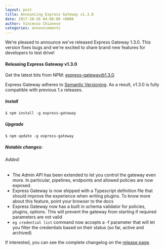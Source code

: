 ```yaml
---
layout: post
title: Announcing Express Gateway v1.3.0
date: 2017-10-26 04:00:00 +0000
author: Vincenzo Chianese
categories: announcements
---
```


We’re pleased to announce we’ve released Express Gateway 1.3.0. This version fixes bugs and we're excited to share brand new features for developers to test drive!
<!--excerpt-->

#### Releasing Express Gateway v1.3.0

Get the latest bits from NPM: [express-gateway@1.3.0](https://www.npmjs.com/package/express-gateway).

Express Gateway adheres to [Semantic Versioning](http://semver.org). As a result, v1.3.0 is fully compatible with
previous 1.x releases.

##### Install

```shell
$ npm install -g express-gateway
```

##### Upgrade

```shell
$ npm update -g express-gateway
```

##### Notable changes:

###### Added:

- The Admin API has been extended to let you control the gateway even more. In particular, pipelines, endpoints and allowed policies are now exposed.
- Express Gateway is now shipped with a Typescript definition file that should improve the experience when writing plugins. To know more about this feature, point your browser to the docs
- Express Gateway now has a built in schema validator for policies, plugins, options. This will prevent the gateway from starting if required parameters are not valid
- `eg credential list` command now accepts a -f parameter that will let you filter the credentials based on their status (so far, active and archived)

If interested, you can see the complete changelog on the [release page](https://github.com/ExpressGateway/express-gateway/releases/tag/v1.3.0).
